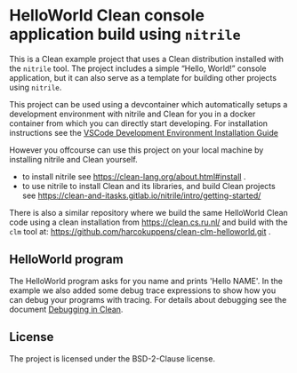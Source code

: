 # HelloWorld Clean console application build using `nitrile`

This is a Clean example project that uses a Clean distribution installed with the
`nitrile` tool. The project includes a simple “Hello, World!” console application,
but it can also serve as a template for building other projects using `nitrile`.

This project can be used using a devcontainer which automatically setups a
development environment with nitrile and Clean for you in a docker container from
which you can directly start developing. For installation instructions see the
[VSCode Development Environment Installation Guide](#DevContainer.md)

However you offcourse can use this project on your local machine by installing
nitrile and Clean yourself.

- to install nitrile see https://clean-lang.org/about.html#install .
- to use nitrile to install Clean and its libraries, and build Clean projects see
  https://clean-and-itasks.gitlab.io/nitrile/intro/getting-started/

There is also a similar repository where we build the same HelloWorld Clean code
using a clean installation from https://clean.cs.ru.nl/ and build with the `clm` tool
at: https://github.com/harcokuppens/clean-clm-helloworld.git .

## HelloWorld program

The HelloWorld program asks for you name and prints 'Hello NAME'. In the example we
also added some debug trace expressions to show how you can debug your programs with
tracing. For details about debugging see the document
[Debugging in Clean](#Debugging.md).

## License

The project is licensed under the BSD-2-Clause license.
